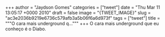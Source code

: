 
+++
author = "Jaydson Gomes"
categories = ["tweet"]
date = "Thu Mar 11 13:05:17 +0000 2010"
draft = false
image = "{TWEET_IMAGE}"
slug = "ac3e2036b9219e6736c579afb3a5b06f6a6d973f"
tags = ["tweet"]
title = """O cara mais underground q..."""
+++
O cara mais underground que eu conheço é o Diabo.
